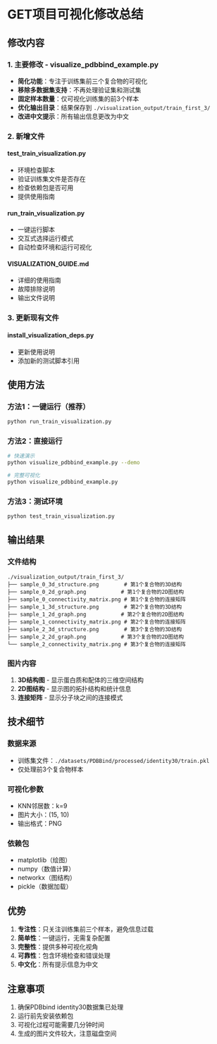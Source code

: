 # GET项目可视化修改总结

## 修改内容

### 1. 主要修改 - visualize_pdbbind_example.py
- **简化功能**：专注于训练集前三个复合物的可视化
- **移除多数据集支持**：不再处理验证集和测试集
- **固定样本数量**：仅可视化训练集的前3个样本
- **优化输出目录**：结果保存到 `./visualization_output/train_first_3/`
- **改进中文提示**：所有输出信息更改为中文

### 2. 新增文件

#### test_train_visualization.py
- 环境检查脚本
- 验证训练集文件是否存在
- 检查依赖包是否可用
- 提供使用指南

#### run_train_visualization.py
- 一键运行脚本
- 交互式选择运行模式
- 自动检查环境和运行可视化

#### VISUALIZATION_GUIDE.md
- 详细的使用指南
- 故障排除说明
- 输出文件说明

### 3. 更新现有文件

#### install_visualization_deps.py
- 更新使用说明
- 添加新的测试脚本引用

## 使用方法

### 方法1：一键运行（推荐）
```bash
python run_train_visualization.py
```

### 方法2：直接运行
```bash
# 快速演示
python visualize_pdbbind_example.py --demo

# 完整可视化
python visualize_pdbbind_example.py
```

### 方法3：测试环境
```bash
python test_train_visualization.py
```

## 输出结果

### 文件结构
```
./visualization_output/train_first_3/
├── sample_0_3d_structure.png        # 第1个复合物的3D结构
├── sample_0_2d_graph.png           # 第1个复合物的2D图结构
├── sample_0_connectivity_matrix.png # 第1个复合物的连接矩阵
├── sample_1_3d_structure.png        # 第2个复合物的3D结构
├── sample_1_2d_graph.png           # 第2个复合物的2D图结构
├── sample_1_connectivity_matrix.png # 第2个复合物的连接矩阵
├── sample_2_3d_structure.png        # 第3个复合物的3D结构
├── sample_2_2d_graph.png           # 第3个复合物的2D图结构
└── sample_2_connectivity_matrix.png # 第3个复合物的连接矩阵
```

### 图片内容
1. **3D结构图** - 显示蛋白质和配体的三维空间结构
2. **2D图结构** - 显示图的拓扑结构和统计信息
3. **连接矩阵** - 显示分子块之间的连接模式

## 技术细节

### 数据来源
- 训练集文件：`./datasets/PDBBind/processed/identity30/train.pkl`
- 仅处理前3个复合物样本

### 可视化参数
- KNN邻居数：k=9
- 图片大小：(15, 10)
- 输出格式：PNG

### 依赖包
- matplotlib（绘图）
- numpy（数值计算）
- networkx（图结构）
- pickle（数据加载）

## 优势

1. **专注性**：只关注训练集前三个样本，避免信息过载
2. **简单性**：一键运行，无需复杂配置
3. **完整性**：提供多种可视化视角
4. **可靠性**：包含环境检查和错误处理
5. **中文化**：所有提示信息为中文

## 注意事项

1. 确保PDBbind identity30数据集已处理
2. 运行前先安装依赖包
3. 可视化过程可能需要几分钟时间
4. 生成的图片文件较大，注意磁盘空间
